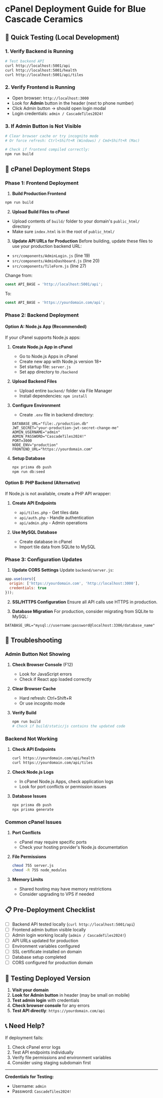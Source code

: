 # cPanel Deployment Guide for Blue Cascade Ceramics

## 🚀 Quick Testing (Local Development)

### 1. Verify Backend is Running
```bash
# Test backend API
curl http://localhost:5001/api
curl http://localhost:5001/health
curl http://localhost:5001/api/tiles
```

### 2. Verify Frontend is Running
- Open browser: `http://localhost:3000`
- Look for **Admin** button in the header (next to phone number)
- Click Admin button → should open login modal
- Login credentials: `admin / CascadeTiles2024!`

### 3. If Admin Button is Not Visible
```bash
# Clear browser cache or try incognito mode
# Or force refresh: Ctrl+Shift+R (Windows) / Cmd+Shift+R (Mac)

# Check if frontend compiled correctly:
npm run build
```

## 📱 cPanel Deployment Steps

### Phase 1: Frontend Deployment

1. **Build Production Frontend**
```bash
npm run build
```

2. **Upload Build Files to cPanel**
- Upload contents of `build/` folder to your domain's `public_html/` directory
- Make sure `index.html` is in the root of `public_html/`

3. **Update API URLs for Production**
Before building, update these files to use your production backend URL:
- `src/components/AdminLogin.js` (line 19)
- `src/components/AdminDashboard.js` (line 20)  
- `src/components/TileForm.js` (line 27)

Change from:
```javascript
const API_BASE = 'http://localhost:5001/api';
```
To:
```javascript
const API_BASE = 'https://yourdomain.com/api';
```

### Phase 2: Backend Deployment

#### Option A: Node.js App (Recommended)
If your cPanel supports Node.js apps:

1. **Create Node.js App in cPanel**
   - Go to Node.js Apps in cPanel
   - Create new app with Node.js version 18+
   - Set startup file: `server.js`
   - Set app directory to `/backend`

2. **Upload Backend Files**
   - Upload entire `backend/` folder via File Manager
   - Install dependencies: `npm install`

3. **Configure Environment**
   - Create `.env` file in backend directory:
   ```env
   DATABASE_URL="file:./production.db"
   JWT_SECRET="your-production-jwt-secret-change-me"
   ADMIN_USERNAME="admin"
   ADMIN_PASSWORD="CascadeTiles2024!"
   PORT=3000
   NODE_ENV="production"
   FRONTEND_URL="https://yourdomain.com"
   ```

4. **Setup Database**
   ```bash
   npx prisma db push
   npm run db:seed
   ```

#### Option B: PHP Backend (Alternative)
If Node.js is not available, create a PHP API wrapper:

1. **Create API Endpoints**
   - `api/tiles.php` - Get tiles data
   - `api/auth.php` - Handle authentication  
   - `api/admin.php` - Admin operations

2. **Use MySQL Database**
   - Create database in cPanel
   - Import tile data from SQLite to MySQL

### Phase 3: Configuration Updates

1. **Update CORS Settings**
Update `backend/server.js`:
```javascript
app.use(cors({
  origin: ['https://yourdomain.com', 'http://localhost:3000'],
  credentials: true
}));
```

2. **SSL/HTTPS Configuration**
Ensure all API calls use HTTPS in production.

3. **Database Migration**
For production, consider migrating from SQLite to MySQL:
```env
DATABASE_URL="mysql://username:password@localhost:3306/database_name"
```

## 🔧 Troubleshooting

### Admin Button Not Showing
1. **Check Browser Console** (F12)
   - Look for JavaScript errors
   - Check if React app loaded correctly

2. **Clear Browser Cache**
   - Hard refresh: Ctrl+Shift+R
   - Or use incognito mode

3. **Verify Build**
   ```bash
   npm run build
   # Check if build/static/js contains the updated code
   ```

### Backend Not Working
1. **Check API Endpoints**
   ```bash
   curl https://yourdomain.com/api/health
   curl https://yourdomain.com/api/tiles
   ```

2. **Check Node.js Logs**
   - In cPanel Node.js Apps, check application logs
   - Look for port conflicts or permission issues

3. **Database Issues**
   ```bash
   npx prisma db push
   npx prisma generate
   ```

### Common cPanel Issues

1. **Port Conflicts**
   - cPanel may require specific ports
   - Check your hosting provider's Node.js documentation

2. **File Permissions**
   ```bash
   chmod 755 server.js
   chmod -R 755 node_modules
   ```

3. **Memory Limits**
   - Shared hosting may have memory restrictions
   - Consider upgrading to VPS if needed

## 📋 Pre-Deployment Checklist

- [ ] Backend API tested locally (`curl http://localhost:5001/api`)
- [ ] Frontend admin button visible locally
- [ ] Admin login working locally (`admin / CascadeTiles2024!`)
- [ ] API URLs updated for production
- [ ] Environment variables configured
- [ ] SSL certificate installed on domain
- [ ] Database setup completed
- [ ] CORS configured for production domain

## 🚀 Testing Deployed Version

1. **Visit your domain**
2. **Look for Admin button** in header (may be small on mobile)
3. **Test admin login** with credentials
4. **Check browser console** for any errors
5. **Test API directly**: `https://yourdomain.com/api`

## 📞 Need Help?

If deployment fails:
1. Check cPanel error logs
2. Test API endpoints individually
3. Verify file permissions and environment variables
4. Consider using staging subdomain first

---

**Credentials for Testing:**
- Username: `admin`
- Password: `CascadeTiles2024!`